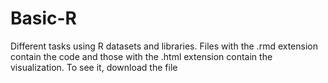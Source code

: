 # Basic-R

Different tasks using R datasets and libraries. Files with the .rmd extension contain the code and those with the .html extension contain the visualization. To see it, download the file
